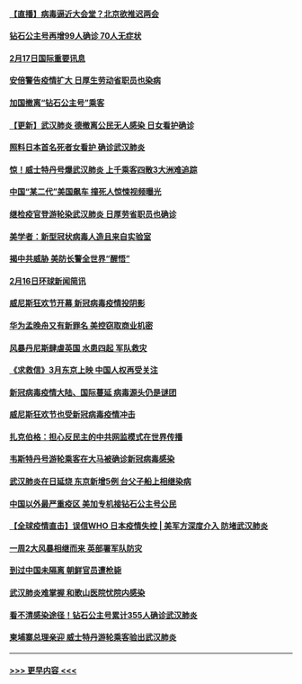 #### [【直播】病毒逼近大会堂？北京欲推迟两会](../pages/prog202/a102779191.md?t=02172211) 
#### [钻石公主号再增99人确诊 70人无症状](../pages/prog202/a102779137.md?t=02172211) 
#### [2月17日国际重要讯息](../pages/prog202/a102779069.md?t=02172211) 
#### [安倍警告疫情扩大 日厚生劳动省职员也染病](../pages/prog202/a102779077.md?t=02172211) 
#### [加国撤离“钻石公主号”乘客](../pages/prog202/a102779071.md?t=02172211) 
#### [【更新】武汉肺炎 德撤离公民无人感染 日女看护确诊](../pages/prog202/a102770740.md?t=02172211) 
#### [照料日本首名死者女看护 确诊武汉肺炎](../pages/prog202/a102778947.md?t=02172211) 
#### [惊！威士特丹号爆武汉肺炎 上千乘客四散3大洲难追踪](../pages/prog202/a102778921.md?t=02172211) 
#### [中国“某二代”美国飙车 撞死人惊悚视频曝光](../pages/prog202/a102778919.md?t=02172211) 
#### [继检疫官登游轮染武汉肺炎 日厚劳省职员也确诊](../pages/prog202/a102778913.md?t=02172211) 
#### [美学者：新型冠状病毒人造且来自实验室](../pages/prog202/a102778911.md?t=02172211) 
#### [揭中共威胁 美防长警全世界“醒悟”](../pages/prog202/a102778738.md?t=02172211) 
#### [2月16日环球新闻简讯](../pages/prog202/a102778702.md?t=02172211) 
#### [威尼斯狂欢节开幕 新冠病毒疫情投阴影](../pages/prog202/a102778707.md?t=02172211) 
#### [华为孟晚舟又有新罪名 美控窃取商业机密](../pages/prog202/a102778677.md?t=02172211) 
#### [风暴丹尼斯肆虐英国 水患四起 军队救灾](../pages/prog202/a102778679.md?t=02172211) 
#### [《求救信》3月东京上映 中国人权再受关注](../pages/prog202/a102778650.md?t=02172211) 
#### [新冠病毒疫情大陆、国际蔓延 病毒源头仍是谜团](../pages/prog202/a102778602.md?t=02172211) 
#### [威尼斯狂欢节也受新冠病毒疫情冲击](../pages/prog202/a102778596.md?t=02172211) 
#### [扎克伯格：担心反民主的中共网监模式在世界传播](../pages/prog202/a102778585.md?t=02172211) 
#### [韦斯特丹号游轮乘客在大马被确诊新冠病毒感染](../pages/prog202/a102778559.md?t=02172211) 
#### [武汉肺炎在日延烧 东京新增5例 台父子船上相继染病](../pages/prog202/a102778538.md?t=02172211) 
#### [中国以外最严重疫区 美加专机接钻石公主号公民](../pages/prog202/a102778473.md?t=02172211) 
#### [【全球疫情直击】误信WHO 日本疫情失控 | 美军方深度介入 防堵武汉肺炎](../pages/prog202/a102778478.md?t=02172211) 
#### [一周2大风暴相继而来 英部署军队防灾](../pages/prog202/a102778447.md?t=02172211) 
#### [到过中国未隔离 朝鲜官员遭枪毙](../pages/prog202/a102778383.md?t=02172211) 
#### [武汉肺炎难掌握 和歌山医院忧院内感染](../pages/prog202/a102778376.md?t=02172211) 
#### [看不清感染途径！钻石公主号累计355人确诊武汉肺炎](../pages/prog202/a102778335.md?t=02172211) 
#### [柬埔寨总理亲迎 威士特丹游轮乘客验出武汉肺炎](../pages/prog202/a102777842.md?t=02172211) 

----
#### [ >>> 更早内容 <<< ](../indexes/prog202-earlier.md)
